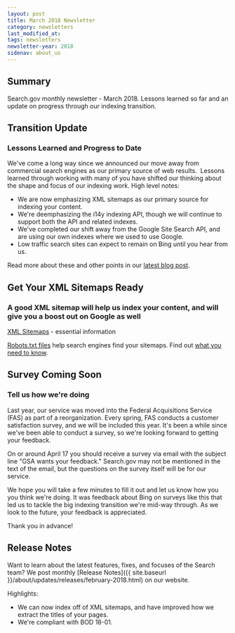 ```yaml
---
layout: post
title: March 2018 Newsletter
category: newsletters
last_modified_at: 
tags: newsletters
newsletter-year: 2018
sidenav: about_us
---
```


## Summary
Search.gov monthly newsletter - March 2018. Lessons learned so far and an update on progress through our indexing transition.

## Transition Update

### Lessons Learned and Progress to Date

We've come a long way since we announced our move away from commercial search engines as our primary source of web results.  Lessons learned through working with many of you have shifted our thinking about the shape and focus of our indexing work. High level notes:

- We are now emphasizing XML sitemaps as our primary source for indexing your content.
- We're deemphasizing the i14y indexing API, though we will continue to support both the API and related indexes.
- We've completed our shift away from the Google Site Search API, and are using our own indexes where we used to use Google.
- Low traffic search sites can expect to remain on Bing until you hear from us.


Read more about these and other points in our <a href="https://search.gov/blog/six-months-in.html?utm_campaign=Search.gov%20Newsletter&amp;utm_source=hs_email&amp;utm_medium=email&amp;_hsenc=p2ANqtz-_S6d5_Sp5eZhHxzX06ofk5iJB9vfhRTr6WZJRaTqIajfZEC5lt0_Hnc27oTC-1OEPtkToz">latest blog post</a>.

## Get Your XML Sitemaps Ready

### A good XML sitemap will help us index your content, and will give you a boost out on Google as well

<a href="https://search.gov/blog/sitemaps.html?utm_campaign=Search.gov%20Newsletter&amp;utm_source=hs_email&amp;utm_medium=email&amp;_hsenc=p2ANqtz-_S6d5_Sp5eZhHxzX06ofk5iJB9vfhRTr6WZJRaTqIajfZEC5lt0_Hnc27oTC-1OEPtkToz">XML Sitemaps</a> - essential information 

<a href="https://search.gov/blog/robotstxt.html?utm_campaign=Search.gov%20Newsletter&amp;utm_source=hs_email&amp;utm_medium=email&amp;_hsenc=p2ANqtz-_S6d5_Sp5eZhHxzX06ofk5iJB9vfhRTr6WZJRaTqIajfZEC5lt0_Hnc27oTC-1OEPtkToz">Robots.txt files</a> help search engines find your sitemaps. Find out <a href="https://search.gov/blog/robotstxt.html?utm_campaign=Search.gov%20Newsletter&amp;utm_source=hs_email&amp;utm_medium=email&amp;_hsenc=p2ANqtz-_S6d5_Sp5eZhHxzX06ofk5iJB9vfhRTr6WZJRaTqIajfZEC5lt0_Hnc27oTC-1OEPtkToz">what you need to know</a>.

## Survey Coming Soon

### Tell us how we're doing

Last year, our service was moved into the Federal Acquisitions Service (FAS) as part of a reorganization. Every spring, FAS conducts a customer satisfaction survey, and we will be included this year. It's been a while since we've been able to conduct a survey, so we're looking forward to getting your feedback.

On or around April 17 you should receive a survey via email with the subject line &quot;GSA wants your feedback.&quot; Search.gov may not be mentioned in the text of the email, but the questions on the survey itself will be for our service.

We hope you will take a few minutes to fill it out and let us know how you you think we're doing. It was feedback about Bing on surveys like this that led us to tackle the big indexing transition we're mid-way through. As we look to the future, your feedback is appreciated.

Thank you in advance!</td>

## Release Notes

Want to learn about the latest features, fixes, and focuses of the Search team? We post monthly [Release Notes]({{ site.baseurl }}/about/updates/releases/february-2018.html) on our website.
 
Highlights:

- We can now index off of XML sitemaps, and have improved how we extract the titles of your pages.
- We're compliant with BOD 18-01.